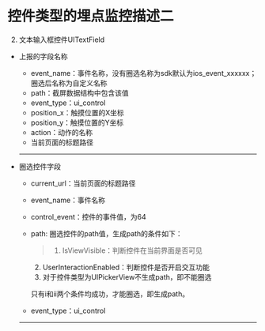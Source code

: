 # 控件类型的埋点监控描述二

2. 文本输入框控件UITextField
 * 上报的字段名称
    * event_name：事件名称，没有圈选名称为sdk默认为ios_event_xxxxxx；圈选后名称为自定义名称
    * path：截屏数据结构中包含该值
    * event_type：ui_control
    * position_x：触摸位置的X坐标
    * position_y：触摸位置的Y坐标
    * action：动作的名称
    * 当前页面的标题路径
    *** 
    
 * 圈选控件字段
    * current_url：当前页面的标题路径
    * event_name：事件名称
    * control_event：控件的事件值，为64
    * path: 圈选控件的path值，生成path的条件如下：
       > 1. IsViewVisible：判断控件在当前界面是否可见
       2. UserInteractionEnabled：判断控件是否开启交互功能
       3. 对于控件类型为UIPickerView不生成path，即不能圈选
       
       只有i和ii两个条件均成功，才能圈选，即生成path。
    * event_type：ui_control
    ***
    

 